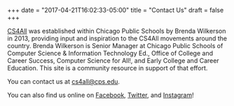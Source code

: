 +++
date = "2017-04-21T16:02:33-05:00"
title = "Contact Us"
draft = false
+++

[CS4All](https://chooseyourfuture.cps.edu/computer-science-for-all/) was established within Chicago Public Schools by Brenda Wilkerson in 2013, providing input and inspiration to the CS4All movements around the country. Brenda Wilkerson is Senior Manager at Chicago Public Schools of Computer Science & Information Technology Ed., Office of College and Career Success, Computer Science for All!, and Early College and Career Education. This site is a community resource in support of that effort.

You can contact us at [cs4all@cps.edu](mailto:cs4all@cps.edu).

You can also find us online on [Facebook](https://www.facebook.com/cs4allcps/), [Twitter](http://twitter.com/cs4allcps), and [Instagram](https://www.instagram.com/cs4allcps/)!